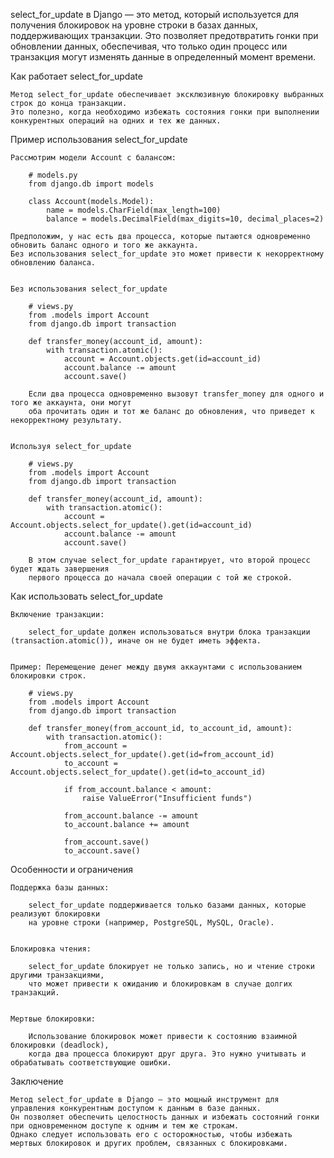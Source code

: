 

select_for_update в Django — это метод, который используется для получения блокировок на уровне строки в базах данных,
поддерживающих транзакции. Это позволяет предотвратить гонки при обновлении данных, обеспечивая,
что только один процесс или транзакция могут изменять данные в определенный момент времени.


Как работает select_for_update

    Метод select_for_update обеспечивает эксклюзивную блокировку выбранных строк до конца транзакции.
    Это полезно, когда необходимо избежать состояния гонки при выполнении конкурентных операций на одних и тех же данных.


Пример использования select_for_update

    Рассмотрим модели Account с балансом:

        # models.py
        from django.db import models

        class Account(models.Model):
            name = models.CharField(max_length=100)
            balance = models.DecimalField(max_digits=10, decimal_places=2)

    Предположим, у нас есть два процесса, которые пытаются одновременно обновить баланс одного и того же аккаунта.
    Без использования select_for_update это может привести к некорректному обновлению баланса.
    
    
    Без использования select_for_update
        
        # views.py
        from .models import Account
        from django.db import transaction
        
        def transfer_money(account_id, amount):
            with transaction.atomic():
                account = Account.objects.get(id=account_id)
                account.balance -= amount
                account.save()
        
        Если два процесса одновременно вызовут transfer_money для одного и того же аккаунта, они могут 
        оба прочитать один и тот же баланс до обновления, что приведет к некорректному результату.
    

    Используя select_for_update
         
        # views.py
        from .models import Account
        from django.db import transaction
        
        def transfer_money(account_id, amount):
            with transaction.atomic():
                account = Account.objects.select_for_update().get(id=account_id)
                account.balance -= amount
                account.save()
        
        В этом случае select_for_update гарантирует, что второй процесс будет ждать завершения 
        первого процесса до начала своей операции с той же строкой.


Как использовать select_for_update

    Включение транзакции: 
    
        select_for_update должен использоваться внутри блока транзакции (transaction.atomic()), иначе он не будет иметь эффекта.


    Пример: Перемещение денег между двумя аккаунтами с использованием блокировки строк.
        
        # views.py
        from .models import Account
        from django.db import transaction
        
        def transfer_money(from_account_id, to_account_id, amount):
            with transaction.atomic():
                from_account = Account.objects.select_for_update().get(id=from_account_id)
                to_account = Account.objects.select_for_update().get(id=to_account_id)
        
                if from_account.balance < amount:
                    raise ValueError("Insufficient funds")
        
                from_account.balance -= amount
                to_account.balance += amount
        
                from_account.save()
                to_account.save()

        
Особенности и ограничения

    Поддержка базы данных: 

        select_for_update поддерживается только базами данных, которые реализуют блокировки 
        на уровне строки (например, PostgreSQL, MySQL, Oracle).


    Блокировка чтения: 
    
        select_for_update блокирует не только запись, но и чтение строки другими транзакциями, 
        что может привести к ожиданию и блокировкам в случае долгих транзакций.


    Мертвые блокировки: 

        Использование блокировок может привести к состоянию взаимной блокировки (deadlock), 
        когда два процесса блокируют друг друга. Это нужно учитывать и обрабатывать соответствующие ошибки.


Заключение

    Метод select_for_update в Django — это мощный инструмент для управления конкурентным доступом к данным в базе данных. 
    Он позволяет обеспечить целостность данных и избежать состояний гонки при одновременном доступе к одним и тем же строкам. 
    Однако следует использовать его с осторожностью, чтобы избежать мертвых блокировок и других проблем, связанных с блокировками.
